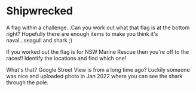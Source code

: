 Shipwrecked
============

A flag within a challenge...Can you work out what that flag is at the bottom right? Hopefully there are enough items to make you think it's naval...seagull and shark ;)

If you worked out the flag is for NSW Marine Rescue then you're off to the races!! Identify the locations and find which one!

What's that? Google Street View is from a long time ago? Luckily someone was nice and uploaded photo in Jan 2022 where you can see the shark through the pole.

